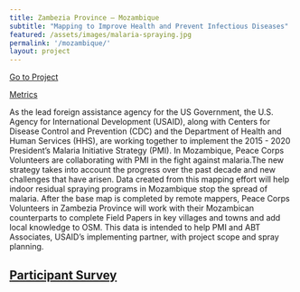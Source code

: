 ```yaml
---
title: Zambezia Province ‒ Mozambique
subtitle: "Mapping to Improve Health and Prevent Infectious Diseases"
featured: /assets/images/malaria-spraying.jpg
permalink: '/mozambique/'
layout: project
---
```


<a href="http://tasks.hotosm.org/project/1487" class="button" target="_blank" id="red-button" role="button">Go to Project</a>

<p>

<a href="http://www.missingmaps.org/leaderboards/#/missingmaps,hotosm-project-1487" class="button alt big" id="summary-button" target="_blank">Metrics</a>

<p>

<p>As the lead foreign assistance agency for the US Government, the U.S. Agency for International Development (USAID), along with Centers for Disease Control and Prevention (CDC) and the Department of Health and Human Services (HHS), are working together to implement the 2015 - 2020 President’s Malaria Initiative Strategy (PMI). In Mozambique, Peace Corps Volunteers are collaborating with PMI in the fight against malaria.The new strategy takes into account the progress over the past decade and new challenges that have arisen. Data created from this mapping effort will help indoor residual spraying programs in Mozambique stop the spread of malaria. After the base map is completed by remote mappers, Peace Corps Volunteers in Zambezia Province will work with their Mozambican counterparts to complete Field Papers in key villages and towns and add local knowledge to OSM. This data is intended to help PMI and ABT Associates, USAID’s implementing partner, with project scope and spray planning.</p>

<p>

<h2><a href="http://esurv.org/online-survey.php?survey_ID=LCIILG_fb283cef" target="_blank">Participant Survey</a></h2>